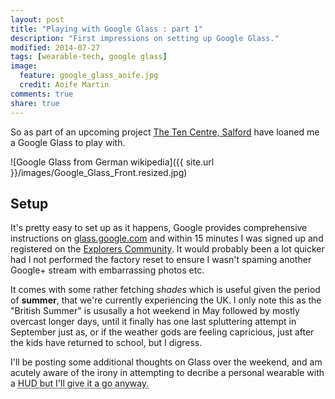 ```yaml
---
layout: post
title: "Playing with Google Glass : part 1"
description: "First impressions on setting up Google Glass."
modified: 2014-07-27
tags: [wearable-tech, google glass]
image:
  feature: google_glass_aoife.jpg
  credit: Aoife Martin
comments: true
share: true
---
```


So as part of an upcoming project <a href="http://www.ten-online.org/">The Ten Centre, Salford</a> have loaned me a Google Glass to play with.


![Google Glass from German wikipedia]({{ site.url }}/images/Google_Glass_Front.resized.jpg)

## Setup

It's pretty easy to set up as it happens, Google provides comprehensive instructions on    [glass.google.com](https://glass.google.com/myglass) and within 15 minutes I was signed up and registered on the [Explorers Community](https://www.glass-community.com/).  It would probably been a lot quicker had I not performed the factory reset to ensure I wasn't spaming another Google+ stream with embarrassing photos etc.

It comes with some rather fetching <em>shades</em> which is useful given the period of **summer**, that we're currently experiencing the UK.  I only note this as the "British Summer" is ususally a hot weekend in May followed by mostly overcast longer days, until it finally has one last spluttering attempt in September just as, or if the weather gods are feeling capricious, just after the kids have returned to school, but I digress.

I'll be posting some additional thoughts on Glass over the weekend, and am acutely aware of the irony in attempting to decribe a personal wearable with a <abbr title="Heads Up Display">HUD<abbr> but I'll give it a go anyway.




